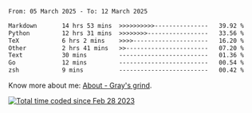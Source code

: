 <!--START_SECTION:waka-->

```txt
From: 05 March 2025 - To: 12 March 2025

Markdown       14 hrs 53 mins  >>>>>>>>>>---------------   39.92 %
Python         12 hrs 31 mins  >>>>>>>>-----------------   33.56 %
TeX            6 hrs 2 mins    >>>>---------------------   16.20 %
Other          2 hrs 41 mins   >>-----------------------   07.20 %
Text           30 mins         -------------------------   01.36 %
Go             12 mins         -------------------------   00.54 %
zsh            9 mins          -------------------------   00.42 %
```

<!--END_SECTION:waka-->

<!-- [![grayxu's github stats](https://github-readme-stats.vercel.app/api?username=grayxu&count_private=true&show_icons=true)](https://github.com/grayxu) -->

Know more about me: [About - Gray's grind](https://www.grayxu.cn/).
<p align="left">
  <a href="https://wakatime.com/@c69eb31e-43a1-463f-8968-c3449e386f57"><img src="https://wakatime.com/badge/user/c69eb31e-43a1-463f-8968-c3449e386f57.svg" title="Total time coded since Feb 28 2023" /></a>
</p>

